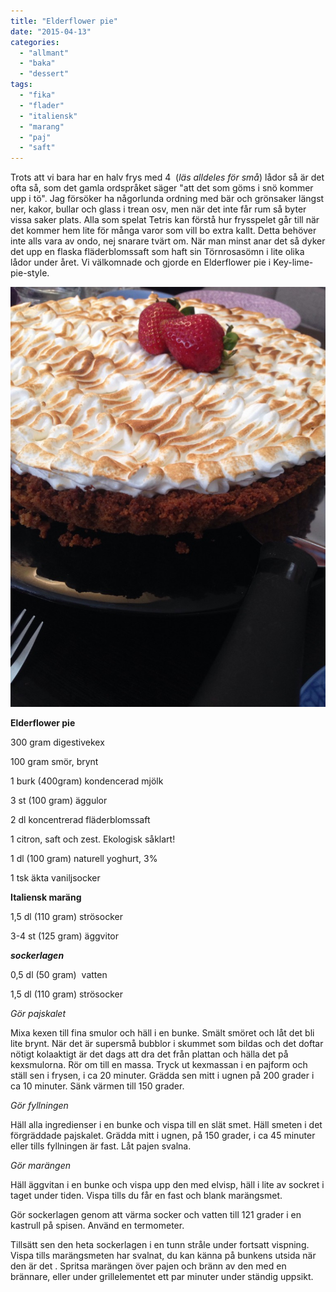 ```yaml
---
title: "Elderflower pie"
date: "2015-04-13"
categories: 
  - "allmant"
  - "baka"
  - "dessert"
tags: 
  - "fika"
  - "flader"
  - "italiensk"
  - "marang"
  - "paj"
  - "saft"
---
```


Trots att vi bara har en halv frys med 4  (_läs alldeles för små_) lådor så är det ofta så, som det gamla ordspråket säger "att det som göms i snö kommer upp i tö". Jag försöker ha någorlunda ordning med bär och grönsaker längst ner, kakor, bullar och glass i trean osv, men när det inte får rum så byter vissa saker plats. Alla som spelat Tetris kan förstå hur frysspelet går till när det kommer hem lite för många varor som vill bo extra kallt. Detta behöver inte alls vara av ondo, nej snarare tvärt om. När man minst anar det så dyker det upp en flaska fläderblomssaft som haft sin Törnrosasömn i lite olika lådor under året. Vi välkomnade och gjorde en Elderflower pie i Key-lime-pie-style.

![image](/static/img/image4-e1428957274925-768x1024.jpg)

**Elderflower pie**

300 gram digestivekex

100 gram smör, brynt

1 burk (400gram) kondencerad mjölk

3 st (100 gram) äggulor

2 dl koncentrerad fläderblomssaft

1 citron, saft och zest. Ekologisk såklart!

1 dl (100 gram) naturell yoghurt, 3%

1 tsk äkta vaniljsocker

**Italiensk maräng**

1,5 dl (110 gram) strösocker

3-4 st (125 gram) äggvitor

_**sockerlagen**_

0,5 dl (50 gram)  vatten

1,5 dl (110 gram) strösocker

_Gör pajskalet_

Mixa kexen till fina smulor och häll i en bunke. Smält smöret och låt det bli lite brynt. När det är supersmå bubblor i skummet som bildas och det doftar nötigt kolaaktigt är det dags att dra det från plattan och hälla det på kexsmulorna. Rör om till en massa. Tryck ut kexmassan i en pajform och ställ sen i frysen, i ca 20 minuter. Grädda sen mitt i ugnen på 200 grader i ca 10 minuter. Sänk värmen till 150 grader.

_Gör fyllningen_

Häll alla ingredienser i en bunke och vispa till en slät smet. Häll smeten i det förgräddade pajskalet. Grädda mitt i ugnen, på 150 grader, i ca 45 minuter eller tills fyllningen är fast. Låt pajen svalna.

_Gör marängen_

Häll äggvitan i en bunke och vispa upp den med elvisp, häll i lite av sockret i taget under tiden. Vispa tills du får en fast och blank marängsmet.

Gör sockerlagen genom att värma socker och vatten till 121 grader i en kastrull på spisen. Använd en termometer.

Tillsätt sen den heta sockerlagen i en tunn stråle under fortsatt vispning. Vispa tills marängsmeten har svalnat, du kan känna på bunkens utsida när den är det . Spritsa marängen över pajen och bränn av den med en brännare, eller under grillelementet ett par minuter under ständig uppsikt.
